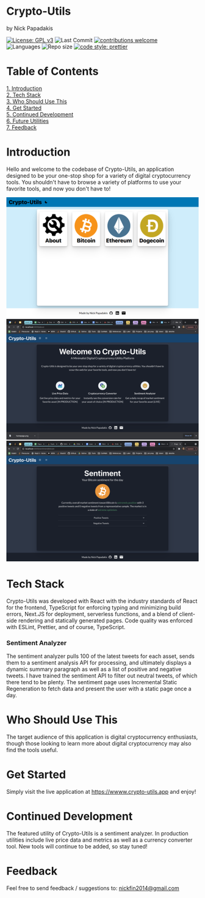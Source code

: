 # Crypto-Utils

by Nick Papadakis

[![License: GPL v3](https://img.shields.io/badge/License-GPLv3-blue.svg)](https://www.gnu.org/licenses/gpl-3.0)
![Last Commit](https://img.shields.io/github/last-commit/spacerumsfeld-code/Crypto-Utils)
[![contributions welcome](https://img.shields.io/badge/contributions-welcome-brightgreen.svg?style=flat)](https://github.com/dwyl/esta/issues)\
![Languages](https://img.shields.io/github/languages/top/spacerumsfeld-code/Crypto-Utils)
![Repo size](https://img.shields.io/github/repo-size/spacerumsfeld-code/Crypto-Utils)
[![code style: prettier](https://img.shields.io/badge/code_style-prettier-ff69b4.svg?style=flat-square)](https://github.com/prettier/prettier)

# Table of Contents

[1. Introduction](#introduction)\
[2. Tech Stack](#tech-stack)\
[3. Who Should Use This](#who-should-use-this)\
[4. Get Started](#get-started)\
[5. Continued Development](#continued-development)\
[6. Future Utilities](#future-utilities)\
[7. Feedback](#feedback)

# Introduction

Hello and welcome to the codebase of Crypto-Utils, an application designed to be your one-stop shop for a variety of digital cryptocurrency tools. You shouldn't have to browse a variety of platforms to use your favorite tools, and now you don't have to!

![Homepage](/images/home-page.png)
![About Page](/images/about-page.png)
![Sample Sentiment Page](/images/sentiment-page.png)

# Tech Stack

Crypto-Utils was developed with React with the industry standards of React for the frontend, TypeScript for enforcing typing and minimizing build errors, Next.JS for deployment, serverless functions, and a blend of client-side rendering and statically generated pages. Code quality was enforced with ESLint, Prettier, and of course, TypeScript.

### Sentiment Analyzer

The sentiment analyzer pulls 100 of the latest tweets for each asset, sends them to a sentiment analysis API for processing, and ultimately displays a dynamic summary paragraph as well as a list of positive and negative tweets. I have trained the sentiment API to filter out neutral tweets, of which there tend to be plenty. The sentiment page uses Incremental Static Regeneration to fetch data and present the user with a static page once a day.

# Who Should Use This

The target audience of this application is digital cryptocurrency enthusiasts, though those looking to learn more about digital cryptocurrency may also find the tools useful.

# Get Started

Simply visit the live application at https://wwww.crypto-utils.app and enjoy!

# Continued Development

The featured utility of Crypto-Utils is a sentiment analyzer. In production utilities include live price data and metrics as well as a currency converter tool. New tools will continue to be added, so stay tuned!

# Feedback

Feel free to send feedback / suggestions to:
nickfin2014@gmail.com
